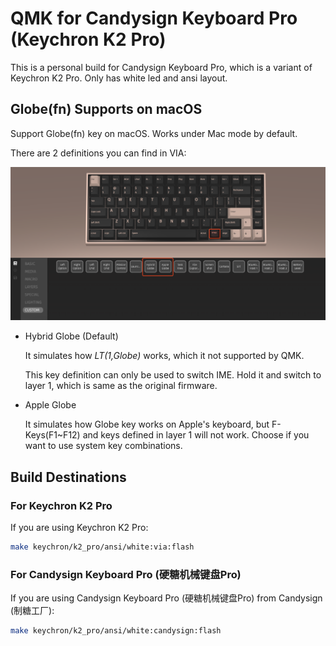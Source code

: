 # QMK for Candysign Keyboard Pro (Keychron K2 Pro)

This is a personal build for Candysign Keyboard Pro, which is a variant of Keychron K2 Pro. Only has white led and ansi layout.

## Globe(fn) Supports on macOS

Support Globe(fn) key on macOS. Works under Mac mode by default. 

There are 2 definitions you can find in VIA:

![alt text](image.png)

- Hybrid Globe (Default)

    It simulates how *LT(1,Globe)* works, which it not supported by QMK.
    
    This key definition can only be used to switch IME. Hold it and switch to layer 1, which is same as the original firmware.

- Apple Globe
    
    It simulates how Globe key works on Apple's keyboard, but F-Keys(F1~F12) and keys defined in layer 1 will not work. Choose if you want to use system key combinations.
    
## Build Destinations

### For Keychron K2 Pro

If you are using Keychron K2 Pro:

``` bash
make keychron/k2_pro/ansi/white:via:flash  
```

### For Candysign Keyboard Pro (硬糖机械键盘Pro)

If you are using Candysign Keyboard Pro (硬糖机械键盘Pro) from Candysign (制糖工厂):

``` bash
make keychron/k2_pro/ansi/white:candysign:flash  
```
